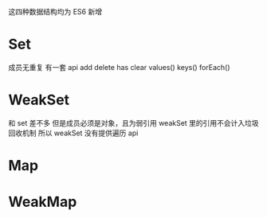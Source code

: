 这四种数据结构均为 ES6 新增

# Set

成员无重复
有一套 api
add
delete
has
clear
values()
keys()
forEach()

# WeakSet

和 set 差不多
但是成员必须是对象，且为弱引用
weakSet 里的引用不会计入垃圾回收机制
所以 weakSet 没有提供遍历 api

# Map

# WeakMap
